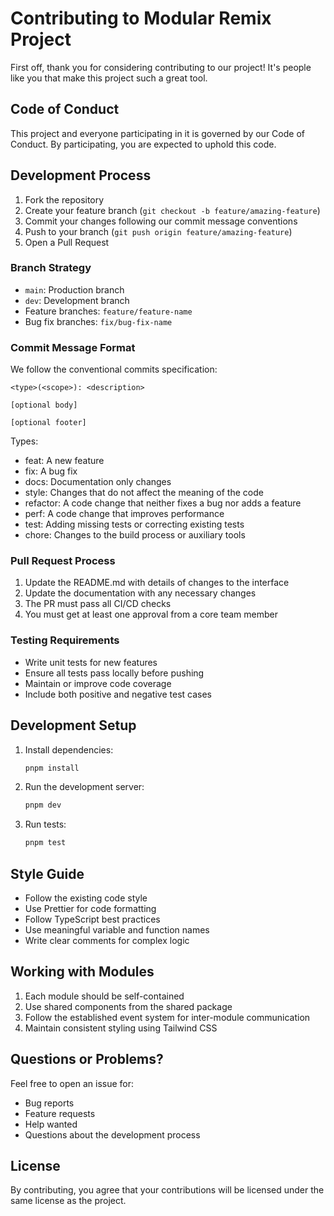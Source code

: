# Contributing to Modular Remix Project

First off, thank you for considering contributing to our project! It's people like you that make this project such a great tool.

## Code of Conduct

This project and everyone participating in it is governed by our Code of Conduct. By participating, you are expected to uphold this code.

## Development Process

1. Fork the repository
2. Create your feature branch (`git checkout -b feature/amazing-feature`)
3. Commit your changes following our commit message conventions
4. Push to your branch (`git push origin feature/amazing-feature`)
5. Open a Pull Request

### Branch Strategy

- `main`: Production branch
- `dev`: Development branch
- Feature branches: `feature/feature-name`
- Bug fix branches: `fix/bug-fix-name`

### Commit Message Format

We follow the conventional commits specification:

```
<type>(<scope>): <description>

[optional body]

[optional footer]
```

Types:
- feat: A new feature
- fix: A bug fix
- docs: Documentation only changes
- style: Changes that do not affect the meaning of the code
- refactor: A code change that neither fixes a bug nor adds a feature
- perf: A code change that improves performance
- test: Adding missing tests or correcting existing tests
- chore: Changes to the build process or auxiliary tools

### Pull Request Process

1. Update the README.md with details of changes to the interface
2. Update the documentation with any necessary changes
3. The PR must pass all CI/CD checks
4. You must get at least one approval from a core team member

### Testing Requirements

- Write unit tests for new features
- Ensure all tests pass locally before pushing
- Maintain or improve code coverage
- Include both positive and negative test cases

## Development Setup

1. Install dependencies:
   ```bash
   pnpm install
   ```

2. Run the development server:
   ```bash
   pnpm dev
   ```

3. Run tests:
   ```bash
   pnpm test
   ```

## Style Guide

- Follow the existing code style
- Use Prettier for code formatting
- Follow TypeScript best practices
- Use meaningful variable and function names
- Write clear comments for complex logic

## Working with Modules

1. Each module should be self-contained
2. Use shared components from the shared package
3. Follow the established event system for inter-module communication
4. Maintain consistent styling using Tailwind CSS

## Questions or Problems?

Feel free to open an issue for:
- Bug reports
- Feature requests
- Help wanted
- Questions about the development process

## License

By contributing, you agree that your contributions will be licensed under the same license as the project.
